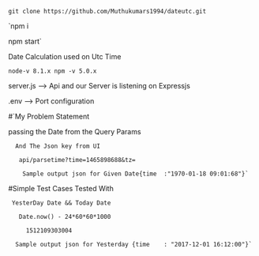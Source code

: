 `git clone https://github.com/Muthukumars1994/dateutc.git`

`npm i

npm start`


Date Calculation used on Utc Time

`node-v 8.1.x
 npm -v 5.0.x`


server.js --> Api and our Server is listening on Expressjs 

.env --> Port configuration 


#`My Problem Statement 

passing the Date from the Query Params             

      And The Json key from UI
       
       api/parsetime?time=1465898688&tz=
        
        Sample output json for Given Date{time	:"1970-01-18 09:01:68"}`
  

#Simple Test Cases Tested With 

     YesterDay Date && Today Date
      
       Date.now() - 24*60*60*1000
        
         1512109303004 
      
      Sample output json for Yesterday {time	: "2017-12-01 16:12:00"}`





